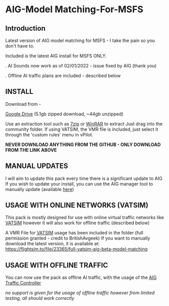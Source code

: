 # AIG-Model Matching-For-MSFS
## Introduction

Latest version of AIG model matching for MSFS -  I take the pain so you don't have to.

Included is the latest AIG install for MSFS ONLY.

. AI Sounds now work as of 02/01/2022 - issue fixed by AIG (thank you)

. Offline AI traffic plans are included - described below
  

## <b>INSTALL</b>

Download from - 

[Google Drive](https://drive.google.com/file/d/1dXGrK_mOzdnhA1mH1W53xWkv6xNnEjrq/view?usp=sharing)  (5.1gb zipped download, ~44gb unzipped)

Use an extraction tool such as [7zip](https://www.7-zip.org/) or [WinRAR](https://www.win-rar.com/) to extract
Just drag into the community folder. If using VATSIM, the VMR file is included, just select it through the 'custom rules' menu in vPilot.

**NEVER  DOWNLOAD ANYTHING FROM THE GITHUB - ONLY DOWNLOAD FROM THE LINK ABOVE**

## MANUAL UPDATES

I will aim to update this pack every time there is a significant update to AIG
If you wish to update your install, you can use the AIG manager tool to manually update (available [here](https://www.alpha-india.net/forums/index.php?board=247.0))

## USAGE WITH ONLINE NETWORKS (VATSIM)

This pack is mostly designed for use with online virtual traffic networks like [VATSIM](https://vatsim.net/)  however it will also work for offline traffic (described below)

A VMR File for [VATSIM](https://vatsim.net/) usage has been included in the folder (full permission granted - credit to BritishAvgeek) 
If you want to manually download the latest version, it is available at:  https://flightsim.to/file/23365/full-vatsim-aig-beta-model-matching

## USAGE WITH OFFLINE TRAFFIC 

You can now use the pack as offline AI traffic, with the usage of the [AIG Traffic Controller](https://www.alpha-india.net/aigfiles/files/Software/AIG_TrafficController.zip)

*no support is given for the usage of offline traffic however from limited testing, all should work correctly*
